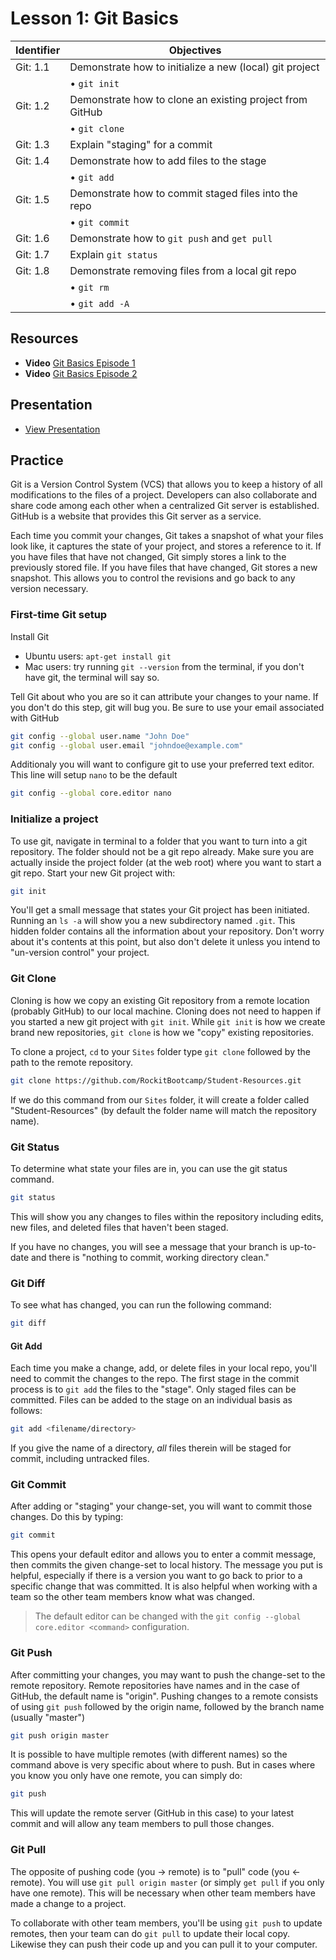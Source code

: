 # Lesson 1: Git Basics
Identifier   | Objectives
-------------|------------
Git: 1.1     | Demonstrate how to initialize a new (local) git project
             | &bull; `git init`
Git: 1.2     | Demonstrate how to clone an existing project from GitHub
             | &bull; `git clone`
Git: 1.3     | Explain "staging" for a commit
Git: 1.4     | Demonstrate how to add files to the stage
             | &bull; `git add`
Git: 1.5     | Demonstrate how to commit staged files into the repo
             | &bull; `git commit`
Git: 1.6     | Demonstrate how to `git push` and `get pull`
Git: 1.7     | Explain `git status`
Git: 1.8     | Demonstrate removing files from a local git repo
             | &bull; `git rm`
             | &bull; `git add -A`

## Resources
- __Video__ [Git Basics Episode 1](http://git-scm.com/video/what-is-version-control)
- __Video__ [Git Basics Episode 2](http://git-scm.com/video/what-is-git)

## Presentation

- [View Presentation](https://docs.google.com/presentation/d/1zwj2KV0dzwhF0Q-G1QgkYsB-KR08-HVAqrnSXZRxFzc/edit)

## Practice

Git is a Version Control System (VCS) that allows you to keep a history of all modifications to the files of a project. Developers can also collaborate and share code among each other when a centralized Git server is established. GitHub is a website that provides this Git server as a service.

Each time you commit your changes, Git takes a snapshot of what your files look like, it captures the state of your project, and stores a reference to it. If you have files that have not changed, Git simply stores a link to the previously stored file. If you have files that have changed, Git stores a new snapshot. This allows you to control the revisions and go back to any version necessary.

### First-time Git setup

Install Git
- Ubuntu users: `apt-get install git`
- Mac users: try running `git --version` from the terminal, if you don't have git, the terminal will say so.

Tell Git about who you are so it can attribute your changes to your name. If you don't do this step, git will bug you. Be sure to use your email associated with GitHub

```sh
git config --global user.name "John Doe"
git config --global user.email "johndoe@example.com"
```

Additionaly you will want to configure git to use your preferred text editor. This line will setup `nano` to be the default

```sh
git config --global core.editor nano
```

### Initialize a project

To use git, navigate in terminal to a folder that you want to turn into a git repository. The folder should not be a git repo already. Make sure you are actually inside the project folder (at the web root) where you want to start a git repo. Start your new Git project with:

```sh
git init
```

You'll get a small message that states your Git project has been initiated. Running an `ls -a` will show you a new subdirectory named `.git`. This hidden folder contains all the information about your repository. Don't worry about it's contents at this point, but also don't delete it unless you intend to "un-version control" your project.

### Git Clone

Cloning is how we copy an existing Git repository from a remote location (probably GitHub) to our local machine. Cloning does not need to happen if you started a new git project with `git init`. While `git init` is how we create brand new repositories, `git clone` is how we "copy" existing repositories.

To clone a project, `cd` to your `Sites` folder type `git clone` followed by the path to the remote repository.

```sh
git clone https://github.com/RockitBootcamp/Student-Resources.git
```

If we do this command from our `Sites` folder, it will create a folder called "Student-Resources" (by default the folder name will match the repository name).

### Git Status

To determine what state your files are in, you can use the git status command. 

```sh
git status
```

This will show you any changes to files within the repository including edits, new files, and deleted files that haven't been staged. 

If you have no changes, you will see a message that your branch is up-to-date and there is "nothing to commit, working directory clean."

### Git Diff

To see what has changed, you can run the following command:

```sh
git diff
```

#### Git Add

Each time you make a change, add, or delete files in your local repo, you'll need to commit the changes to the repo. The first stage in the commit process is to `git add` the files to the "stage". Only staged files can be committed. Files can be added to the stage on an individual basis as follows:

```sh
git add <filename/directory>
```

If you give the name of a directory, *all* files therein will be staged for commit, including untracked files.

### Git Commit

After adding or "staging" your change-set, you will want to commit those changes. Do this by typing: 

```sh
git commit
```

This opens your default editor and allows you to enter a commit message, then commits the given change-set to local history. The message you put is helpful, especially if there is a version you want to go back to prior to a specific change that was committed. It is also helpful when working with a team so the other team members know what was changed.

> The default editor can be changed with the `git config --global core.editor <command>` configuration.

### Git Push

After committing your changes, you may want to push the change-set to the remote repository. Remote repositories have names and in the case of GitHub, the default name is "origin". Pushing changes to a remote consists of using `git push` followed by the origin name, followed by the branch name (usually "master") 

```sh
git push origin master
```

It is possible to have multiple remotes (with different names) so the command above is very specific about where to push. But in cases where you know you only have one remote, you can simply do:

```sh
git push
```

This will update the remote server (GitHub in this case) to your latest commit and will allow any team members to pull those changes.

### Git Pull

The opposite of pushing code (you → remote) is to "pull" code (you ← remote). You will use `git pull origin master` (or simply `get pull` if you only have one remote). This will be necessary when other team members have made a change to a project. 

To collaborate with other team members, you'll be using `git push` to update remotes, then your team can do `git pull` to update their local copy. Likewise they can push their code up and you can pull it to your computer.

